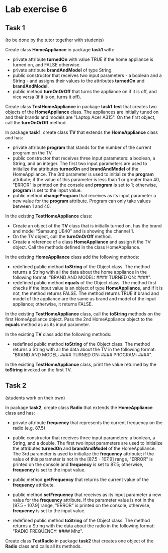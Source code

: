 # Lab exercise 6

## Task 1
(to be done by the tutor together with students)

Create class **HomeAppliance** in package **task1** with:
* private attribute **turnedOn** with value TRUE if the home appliance is turned on, and FALSE otherwise.
* private attribute **brandAndModel** of type String.
* public constructor that receives two input parameters - a boolean and a String - and assigns their values to the attributes **turnedOn** and **brandAndModel**.
* public method **turnOnOrOff** that turns the appliance on if it is off, and vice versa (if it is on, turns it off).


Create class **TestHomeAppliance** in package **task1.test** that creates two objects of the **HomeAppliance** class. The appliances are initially tuned on and their brands and models are "Laptop Acer A315". On the first object, call the **turnOnOrOff** method. 

In package **task1**, create class **TV** that extends the **HomeAppliance** class and has:
* private attribute **program** that stands for the number of the current program on the TV.
* public constructor that receives three input parameters: a boolean, a String, and an integer. The first two input parameters are used to initialize the attributes **turnedOn** and **brandAndModel** of the HomeAppliance. The 3rd parameter is used to initialize the **program** attribute; if the value of this parameter is less than 1 or greater than 40, "ERROR" is printed on the console and **program** is set to 1; otherwise, **program** is set to the input value.  
* public method **changeProgram** that receives as its input parameter a new value for the **program** attribute. Program can only take values between 1 and 40. 

In the existing **TestHomeAppliance** class:
* Create an object of the **TV** class that is initially turned on, has the brand and model "Samsung UE40" and is showing the channel 1.
* On the TV object, call the **turnOnOrOff** method.
* Create a reference of a class **HomeAppliance** and assign it the TV object. Call the methods defined in the class HomeAppliance.

In the existing **HomeAppliance** class add the following methods:
* redefined public method **toString** of the Object class. The method returns a String with all the data about the home appliance in the following format: "BRAND AND MODEL: #### TURNED ON: ####".
* redefined public method **equals** of the Object class. The method first checks if the input value is an object of type **HomeAppliance**, and if it is not, the method returns FALSE. The method returns TRUE if brand and model of the appliance are the same as brand and model of the input appliance; otherwise, it returns FALSE.  

In the existing **TestHomeAppliance** class, call the **toString** methods on the first HomeAppliance object. Pass the 2nd HomeAppliance object to the **equals** method as as its input parameter.  

In the existing **TV** class add the following methods:
* redefined public method **toString** of the Object class. The method returns a String with all the data about the TV in the following format: "BRAND AND MODEL: #### TURNED ON: #### PROGRAM: ####".

In the existing **TestHomeAppliance** class, print the value returned by the **toString** invoked on the first TV.


## Task 2
(students work on their own)

In package **task2**, create class **Radio** that extends the **HomeAppliance** class and has:

* private attribute **frequency** that represents the current frequency on the radio (e.g. 87.5)

* public constructor that receives three input parameters: a boolean, a String, and a double. The first two input parameters are used to initialize the attributes **turnedOn** and **brandAndModel** of the HomeAppliance. The 3rd parameter is used to initialize the **frequency** attribute; if the value of this parameter is not in the [87.5 - 107.9] range, "ERROR" is printed on the console and **frequency** is set to 87.5; otherwise, **frequency** is set to the input value.

* public method **getFrequency** that returns the current value of the **frequency** attribute.

* public method **setFrequency** that receives as its input parameter a new value for the **frequency** attribute. If the parameter value is not in the [87.5 - 107.9] range, "ERROR" is printed on the console; otherwise, **frequency** is set to the input value.

* redefined public method **toString** of the Object class. The method returns a String with the data about the radio in the following format: "RADIO FREQUENCY: #### Mhz".

Create class **TestRadio** in package **task2** that creates one object of the **Radio** class and calls all its methods.